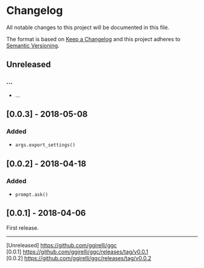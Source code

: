 # Changelog
All notable changes to this project will be documented in this file.

The format is based on [Keep a Changelog](http://keepachangelog.com/en/1.0.0/)
and this project adheres to [Semantic Versioning](http://semver.org/spec/v2.0.0.html).



## Unreleased
### ...
- ...



## [0.0.3] - 2018-05-08
### Added
- `args.export_settings()`



## [0.0.2] - 2018-04-18
### Added
- `prompt.ask()`



## [0.0.1] - 2018-04-06

First release.


---


[Unreleased] https://github.com/ggirelli/ggc  
[0.0.1] https://github.com/ggirelli/ggc/releases/tag/v0.0.1  
[0.0.2] https://github.com/ggirelli/ggc/releases/tag/v0.0.2  
